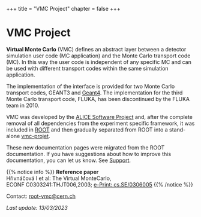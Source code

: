 +++
title = "VMC Project"
chapter = false
+++

# VMC Project

**Virtual Monte Carlo** (VMC) defines an abstract layer between a detector simulation user code (MC application) and the Monte Carlo transport code (MC). In this way the user code is independent of any specific MC and can be used with different transport codes within the same simulation application. 

The implementation of the interface is provided for two Monte Carlo transport codes, GEANT3 and [Geant4](http://geant4.web.cern.ch/geant4/). The implementation for the third Monte Carlo transport code, FLUKA, has been discontinued by the FLUKA team in 2010.

VMC was developed by the [ALICE Software Project](http://aliceinfo.cern.ch/Offline/) and, after the complete removal of all dependencies from the experiment specific framework, it was included in [ROOT](https://root.cern.ch/) and then gradually separated from ROOT into a stand-alone [vmc-projet](https://github.com/vmc-project).

These new documentation pages were migrated from the ROOT documentation. If you have suggestions about how to improve this documentation, you can let us know. See [Support](/support).

{{% notice info %}}
**Reference paper**\
Hřivnáčová I et al: The Virtual MonteCarlo,\
ECONF C0303241:THJT006,2003; [e-Print: cs.SE/0306005](https://arxiv.org/abs/cs/0306005)
{{% /notice %}}

<i class="far fa-envelope"></i> Contact: <a href="mailto: root-vmc@cern.ch"> root-vmc@cern.ch</a>

*Last update: 13/03/2023*

